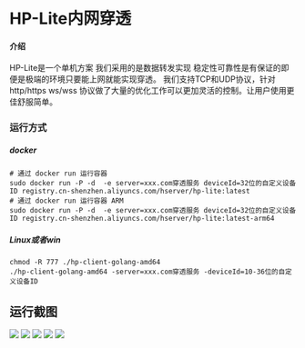 # HP-Lite内网穿透

#### 介绍
HP-Lite是一个单机方案
我们采用的是数据转发实现 稳定性可靠性是有保证的即便是极端的环境只要能上网就能实现穿透。
我们支持TCP和UDP协议，针对 http/https ws/wss 协议做了大量的优化工作可以更加灵活的控制。让用户使用更佳舒服简单。

### 运行方式
##### docker
```shell
# 通过 docker run 运行容器
sudo docker run -P -d  -e server=xxx.com穿透服务 deviceId=32位的自定义设备ID registry.cn-shenzhen.aliyuncs.com/hserver/hp-lite:latest
# 通过 docker run 运行容器 ARM
sudo docker run -P -d  -e server=xxx.com穿透服务 deviceId=32位的自定义设备ID registry.cn-shenzhen.aliyuncs.com/hserver/hp-lite:latest-arm64
```
##### Linux或者win
```shell
chmod -R 777 ./hp-client-golang-amd64 
./hp-client-golang-amd64 -server=xxx.com穿透服务 -deviceId=10-36位的自定义设备ID 
```


## 运行截图
<img src="https://gitee.com/HServer/hp-lite/raw/main/doc/img/img.png"  />
<img src="https://gitee.com/HServer/hp-lite/raw/main/doc/img/img_1.png"  />
<img src="https://gitee.com/HServer/hp-lite/raw/main/doc/img/img_2.png"  />
<img src="https://gitee.com/HServer/hp-lite/raw/main/doc/img/img_3.png"  />
<img src="https://gitee.com/HServer/hp-lite/raw/main/doc/img/img_4.png"  />

